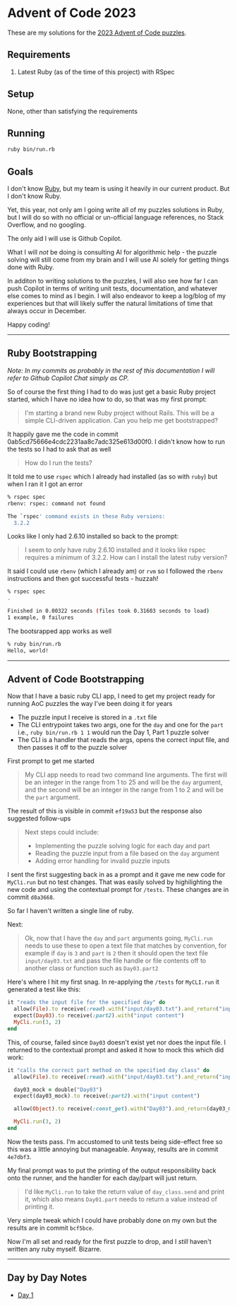 # Advent of Code 2023

These are my solutions for the [2023 Advent of Code puzzles](https://adventofcode.com/2023).

## Requirements

 1. Latest Ruby (as of the time of this project) with RSpec

## Setup

None, other than satisfying the requirements

## Running

```bash
ruby bin/run.rb
```

## Goals

I don't know [Ruby](https://www.ruby-lang.org/en/), but my team is using it heavily in our current product. But
I don't know Ruby.

Yet, this year, not only am I going write all of my puzzles solutions in Ruby, but I will do so with no official
or un-official language references, no Stack Overflow, and no googling.

The only aid I will use is Github Copilot.

What I will _not_ be doing is consulting AI for algorithmic help - the puzzle solving will still come from my
brain and I will use AI solely for getting things done with Ruby.

In additon to writing solutions to the puzzles, I will also see how far I can push Copilot in terms of writing
unit tests, documentation, and whatever else comes to mind as I begin. I will also endeavor to keep a log/blog
of my experiences but that will likely suffer the natural limitations of time that always occur in December.

Happy coding!

---
## Ruby Bootstrapping

*Note: In my commits as probably in the rest of this documentation I will refer to Github Copilot Chat simply as CP.*

So of course the first thing I had to do was just get a basic Ruby project started, which I have no idea how to do, so
that was my first prompt:

> I'm starting a brand new Ruby project without Rails. This will be a simple CLI-driven application. Can you help me get
> bootstrapped?

It happily gave me the code in commit 0ab5cd75666e4cdc2231aa8c7adc325e613d00f0. I didn't know how to run the tests so I had to ask that as well

> How do I run the tests?

It told me to use `rspec` which I already had installed (as so with `ruby`) but when I ran it I got an error

```bash
% rspec spec
rbenv: rspec: command not found

The `rspec' command exists in these Ruby versions:
  3.2.2
```

Looks like I only had 2.6.10 installed so back to the prompt:

> I seem to only have ruby 2.6.10 installed and it looks like rspec requires a minimum of 3.2.2. How can I install the
> latest ruby version?

It said I could use `rbenv` (which I already am) or `rvm` so I followed the `rbenv` instructions and then got successful
tests - huzzah!

```bash
% rspec spec
.

Finished in 0.00322 seconds (files took 0.31603 seconds to load)
1 example, 0 failures
```

The bootsrapped app works as well

```bash
% ruby bin/run.rb
Hello, world!
```

---
## Advent of Code Bootstrapping

Now that I have a basic ruby CLI app, I need to get my project ready for running AoC puzzles the way I've been doing it
for years

- The puzzle input I receive is stored in a `.txt` file
- The CLI entrypoint takes two args, one for the `day` and one for the `part` i.e., `ruby bin/run.rb 1 1` would run the
  Day 1, Part 1 puzzle solver
- The CLI is a handler that reads the args, opens the correct input file, and then passes it off to the puzzle solver

First prompt to get me started

> My CLI app needs to read two command line arguments. The first will be an integer in the range from 1 to 25 and will
> be the `day` argument, and the second will be an integer in the range from 1 to 2 and will be the `part` argument.

The result of this is visible in commit `ef19a53` but the response also suggested follow-ups

> Next steps could include:
>
> - Implementing the puzzle solving logic for each day and part
> - Reading the puzzle input from a file based on the `day` argument
> - Adding error handling for invalid puzzle inputs

I sent the first suggesting back in as a prompt and it gave me new code for `MyCli.run` but no test changes. That was
easily solved by highilighting the new code and using the contextual prompt for `/tests`. These changes are in commit
`d8a3668`.

So far I haven't written a single line of ruby.

Next:

> Ok, now that I have the `day` and `part` arguments going, `MyCli.run` needs to use these to open a text file that
matches by convention, for example if `day` is `3` and `part` is `2` then it should open the text file `input/day03.txt`
and pass the file handle or file contents off to another class or function such as `Day03.part2`

Here's where I hit my first snag. In re-applying the `/tests` for `MyCLI.run` it generated a test like this:

```ruby
it "reads the input file for the specified day" do
  allow(File).to receive(:read).with("input/day03.txt").and_return("input content")
  expect(Day03).to receive(:part2).with("input content")
  MyCli.run(3, 2)
end
```

This, of course, failed since `Day03` doesn't exist yet nor does the input file. I returned to the contextual prompt and
asked it how to mock this which did work:

```ruby
it "calls the correct part method on the specified day class" do
  allow(File).to receive(:read).with("input/day03.txt").and_return("input content")

  day03_mock = double("Day03")
  expect(day03_mock).to receive(:part2).with("input content")

  allow(Object).to receive(:const_get).with("Day03").and_return(day03_mock)

  MyCli.run(3, 2)
end
```

Now the tests pass. I'm accustomed to unit tests being side-effect free so this was a little annoying but manageable.
Anyway, results are in commit `4e7dbf3`.

My final prompt was to put the printing of the output responsibility back onto the runner, and the handler for each
day/part will just return.

> I'd like `MyCli.run` to take the return value of `day_class.send` and print it, which also means `Day01.part` needs to
> return a value instead of printing it.

Very simple tweak which I could have probably done on my own but the results are in commit `bcf5bce`.

Now I'm all set and ready for the first puzzle to drop, and I *still* haven't written any ruby myself. Bizarre.

---
## Day by Day Notes

- [Day 1](./notes/day1.md)
